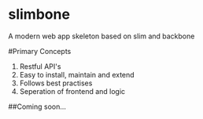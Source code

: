 slimbone
========

A modern web app skeleton based on slim and backbone

#Primary Concepts
1. Restful API's
2. Easy to install, maintain and extend
3. Follows best practises
4. Seperation of frontend and logic

##Coming soon...
